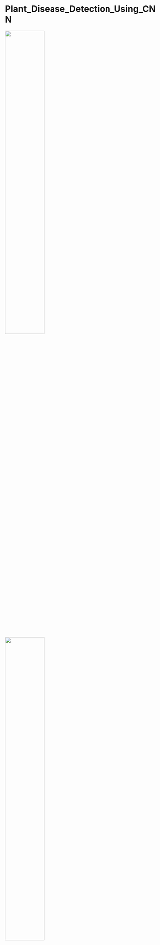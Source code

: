 # Plant_Disease_Detection_Using_CNN


<img src="https://user-images.githubusercontent.com/55544024/230736365-b52d0ba7-0ee7-4a04-9179-ec4ea0014a18.png" width="50%">
<img src="https://user-images.githubusercontent.com/55544024/230736362-8406c250-0ae7-44f6-ba5c-2ebadb0a0a0e.png" width="50%">

